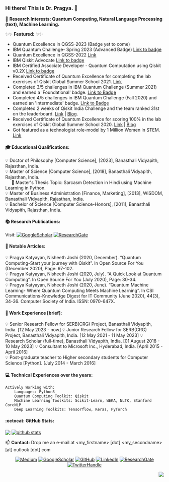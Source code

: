 
### Hi there! This is Dr. Pragya. 👋

🔭 **Research Interests: Quantum Computing, Natural Language Processing (text), Machine Learning.**

:sparkles::sparkles: **Featured:** :sparkles::sparkles: 

- Quantum Excellence in QGSS-2023 (Badge yet to come)
- IBM Quantum Challenge- Spring 2023 (Advanced Badge) [Link to badge](https://www.credly.com/badges/5e8fe954-a4cd-42aa-8fe4-3f8ea698b6b9/public_url)
- Quantum Excellence in QGSS-2022 [Link](https://www.credly.com/badges/ab1a3313-6823-41ad-a4f9-d7a599161fb1/public_url)
- IBM Qiskit Advocate [Link to badge](https://www.credly.com/badges/f0b1b2f2-27fc-42f3-9161-d3b9037424c1/public_url)
- IBM Certified Associate Developer - Quantum Computation using Qiskit v0.2X [Link to badge](https://www.credly.com/badges/4c30cd79-9f37-4a4b-bb13-1e23e8888b87)
- Received Certificate of Quantum Excellence for completing the lab exercises of Qiskit Global Summer School 2021. [Link](https://sites.google.com/view/pragyakatyayan/home)
- Completed 3/5 challenges in IBM Quantum Challenge (Summer 2021) and earned a 'Foundational' badge. [Link to Badge](https://www.credly.com/badges/5df96c26-6b5f-48a9-b3e2-83ee0eead8be?source=linked_in_profile)
- Completed 4/5 challenges in IBM Quantum Challenge (Fall 2020) and earned an 'Intermediate' badge. [Link to Badge](https://www.youracclaim.com/badges/3613e0ab-d500-4734-9848-1ad0fc33c804?source=linked_in_profile)
- Completed 2 weeks of Qiskit India Challenge and the team ranked 31st on the leaderboard. [Link](https://www.linkedin.com/feed/update/urn:li:activity:6719509623524642816/) | [Blog](https://medium.com/@pragyakatyayan/the-qiskit-challenge-india-two-week-hackathon-in-quantum-machine-learning-58b0a3d26046).     
- Received Certificate of Quantum Excellence for scoring 100% in the lab exercises of Qiskit Global Summer School 2020. [Link](https://www.linkedin.com/feed/update/urn:li:activity:6704635671534981120/) | [Blog](https://medium.com/@pragyakatyayan/the-qiskit-global-summer-school-2020-my-quantum-awakening-9d5bb644a492)     
- Got featured as a technologist role-model by 1 Million Women in STEM. [Link](https://www.1mwis.com/profiles/Pragya-Katyayan)

#### :mortar_board: Educational Qualifications:

:bulb: Doctor of Philosophy [Computer Science], [2023], Banasthali Vidyapith, Rajasthan, India.  
:bulb: Master of Science [Computer Science], [2018], Banasthali Vidyapith, Rajasthan, India.   
&nbsp;&nbsp;&nbsp;&nbsp;&nbsp;:closed_book: Master's Thesis Topic: Sarcasm Detection in Hindi using Machine Learning in Python.    
:bulb: Master of Business Administration [Finance, Marketing], [2013], WISDOM, Banasthali Vidyapith, Rajasthan, India.    
:bulb: Bachelor of Science [Computer Science-Honors], [2011], Banasthali Vidyapith, Rajasthan, India.    

#### :books: Research Publications: 

Visit: <a href="https://scholar.google.com/citations?user=HZTqQX8AAAAJ&hl=en"><img src="https://img.shields.io/badge/Google%20Scholar-blue" alt="GoogleScholar"></a>
<a href="https://www.researchgate.net/profile/Pragya_Katyayan/research"><img src="https://img.shields.io/badge/ResearchGate-black.svg?logo=researchgate" alt="ResearchGate"></a>

#### :high_brightness: Notable Articles:

:bulb: Pragya Katyayan, Nisheeth Joshi (2020, December). “Quantum Computing-Start your journey with Qiskit”. In Open Source For You (December 2020), Page: 97-102.    
:bulb: Pragya Katyayan, Nisheeth Joshi (2020, July). “A Quick Look at Quantum Computing”. In Open Source For You (July 2020), Page: 30-34.    
:bulb: Pragya Katyayan, Nisheeth Joshi (2020, June). “Quantum Machine Learning- Where Quantum Computing Meets Machine Learning”. In CSI Communications-Knowledge Digest for IT Community (June 2020), 44(3), 34-36. Computer Society of India. ISSN: 0970-647X.

#### :high_brightness: Work Experience [brief]:

:bulb: Senior Research Fellow for SERB(CRG) Project, Banasthali Vidyapith, India. [12 May 2023 - now]
:bulb: Junior Research Fellow for SERB(CRG) Project, Banasthali Vidyapith, India. [12 May 2021 - 11 May 2023]
:bulb: Research Scholar (full-time), Banasthali Vidyapith, India. [01 August 2018 - 10 May 2023]
:bulb: Consultant to Microsoft Inc., Hyderabad, India. [April 2015 - April 2016]     
:bulb: Post-graduate teacher to Higher secondary students for Computer Science [Python]. [July 2014 - March 2016]

#### :computer: Technical Experiences over the years:
	
	Actively Working with:
		Languages: Python3
		Quantum Computing Toolkit: Qiskit
		Machine Learning Toolkits: Scikit-Learn, WEKA, NLTK, Stanford CoreNLP
		Deep Learning Toolkits: Tensorflow, Keras, PyTorch

#### :octocat: GitHub Stats:

<a href="https://github.com/pragyakatyayan"><img align="center" src="https://github-readme-stats.vercel.app/api/top-langs/?username=pragyakatyayan" /></a> <a href="https://github.com/pragyakatyayan">
 <img align="center" src="https://github-readme-stats.vercel.app/api?username=pragyakatyayan&&hide=issues&count_private=true&show_icons=true" alt="github stats"/>
</a>

📫 **Contact:** Drop me an e-mail at <my_firstname> [dot] <my_secondname> [at] outlook [dot] com

<p align="center">
	<a href="https://medium.com/@pragyakatyayan"><img src="https://img.shields.io/badge/Medium--_.svg?style=social&logo=medium" alt="Medium"></a>
	<a href="https://scholar.google.com/citations?user=HZTqQX8AAAAJ&hl=en"><img src="https://img.shields.io/badge/Google%20Scholar--_.svg?style=social&logo=scholar" alt="GoogleScholar"></a>
	<a href="https://github.com/pragyakatyayan"><img src="https://img.shields.io/github/followers/pragyakatyayan.svg?label=GitHub&style=social" alt="GitHub"></a>
	<a href="https://www.linkedin.com/in/pragyakatyayan"><img src="https://img.shields.io/badge/LinkedIn--_.svg?style=social&logo=linkedin" alt="LinkedIn"></a>
	<a href="https://www.researchgate.net/profile/Pragya_Katyayan/research"><img src="https://img.shields.io/badge/ResearchGate--_.svg?style=social&logo=researchgate" alt="ResearchGate"></a>
	<a href="https://twitter.com/pragyakatyayan"><img src="https://img.shields.io/badge/Twitter--_.svg?style=social&logo=twitter" alt="TwitterHandle"></a>
	
</p>

<p align="right"> <img src="https://komarev.com/ghpvc/?username=pragyakatyayan&label=Visits&color=orange&style=plastic" /> </p>
